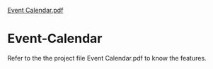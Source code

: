 [Event Calendar.pdf](https://github.com/Lakshay-812/Event-Calendar/files/7837531/Event.Calendar.pdf)
# Event-Calendar
Refer to the the project file Event Calendar.pdf to know the features.
